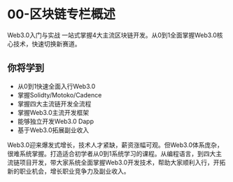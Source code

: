 # 00-区块链专栏概述

Web3.0入门与实战 一站式掌握4大主流区块链开发。从0到1全面掌握Web3.0核心技术，快速切换新赛道。

## 你将学到



- 从0到1快速全面入行Web3.0
- 掌握Solidty/Motoko/Cadence
- 掌握四大主流链开发全流程
- 掌握Web3.0主流开发框架
- 能够独立开发Web3.0 Dapp
- 基于Web3.0拓展副业收入

Web3.0迎来爆发式增长，技术人才紧缺，薪资涨幅可观。但Web3.0体系庞杂，很难系统掌握。打造适合初学者从0到1系统学习的课程。从编程语言，到四大主流链项目开发，带大家系统全面掌握Web3.0开发技术，帮助大家顺利入行，开拓新的职业机会，增长职业竞争力及副业收入。